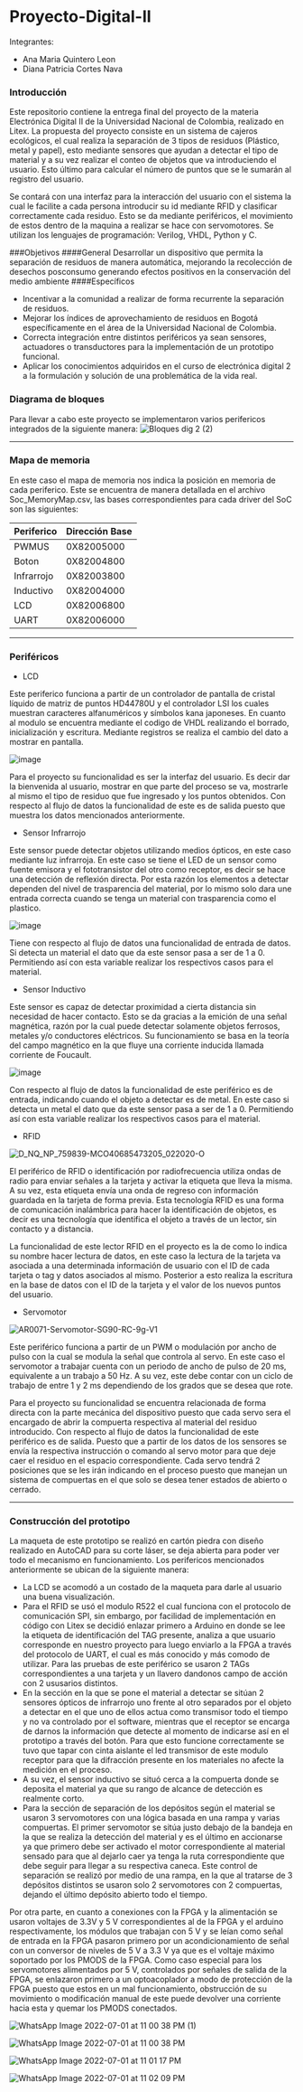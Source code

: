 # Proyecto-Digital-II

Integrantes:
- Ana Maria Quintero Leon
- Diana Patricia Cortes Nava


### Introducción

Este repositorio contiene la entrega final del proyecto de la materia Electrónica Digital II de la Universidad Nacional de Colombia, realizado en Litex. La propuesta del proyecto consiste en un sistema de cajeros ecológicos, el cual realiza la separación de 3 tipos de residuos (Plástico, metal y papel), esto mediante sensores que ayudan a detectar el tipo de material y a su vez realizar el conteo de objetos que va introduciendo el usuario. Esto último para calcular el número de puntos que se le sumarán al registro del usuario. 

Se contará con una interfaz para la interacción del usuario con el sistema la cual le facilite a cada persona introducir su id mediante RFID y clasificar correctamente cada residuo. Esto se da mediante periféricos, el movimiento de estos dentro de la maquina a realizar se hace con servomotores. Se utilizan los lenguajes de programación: Verilog, VHDL, Python y C.

###Objetivos
####General
Desarrollar un dispositivo que permita la separación de residuos de manera automática, mejorando la recolección de desechos posconsumo generando efectos positivos en la conservación del medio ambiente
####Específicos
 * Incentivar a la comunidad a realizar de forma recurrente la separación de residuos.
 * Mejorar los índices de aprovechamiento de residuos en Bogotá específicamente en el área de la Universidad Nacional de Colombia. 
 * Correcta integración entre distintos periféricos ya sean sensores, actuadores o transductores para la implementación de un prototipo funcional. 
 * Aplicar los conocimientos adquiridos en el curso de electrónica   digital 2 a la formulación y solución de una problemática de la vida real.

### Diagrama de bloques

Para llevar a cabo este proyecto se implementaron varios perifericos integrados de la siguiente manera:
![Bloques dig 2 (2)](https://user-images.githubusercontent.com/103794195/176984134-97b0900b-914f-47d8-8731-c13d29d31bee.png)

                
----
                    
                    
### Mapa de memoria

En este caso  el mapa de memoria nos indica la posición en memoria de cada periferico. Este se encuentra de manera detallada en el archivo Soc_MemoryMap.csv, las bases correspondientes para cada driver del SoC son las siguientes:
                    
Periferico  | Dirección Base
------------- | -------------
PWMUS  | 0X82005000
Boton | 0X82004800
Infrarrojo  | 0X82003800
Inductivo  | 0X82004000
LCD | 0X82006800
UART | 0X82006000

                
----
                    
                

### Periféricos


* LCD 

Este periferico funciona a partir de un controlador de pantalla de cristal líquido de matriz de puntos HD44780U y el controlador LSI los cuales muestran caracteres alfanuméricos y símbolos kana japoneses. En cuanto al modulo se encuentra mediante el codigo de VHDL realizando el borrado, inicialización y escritura. Mediante registros se realiza el cambio del dato a mostrar en pantalla.

![image](https://user-images.githubusercontent.com/103794209/176986696-c240bcd6-f906-4dda-813a-d0b4f6a1227e.png)


Para el proyecto su funcionalidad es ser la interfaz del usuario. Es decir dar la bienvenida al usuario, mostrar en que parte del proceso se va, mostrarle al mismo el tipo de residuo que fue ingresado y los puntos obtenidos. Con respecto al flujo de datos la funcionalidad de este es de salida puesto que muestra los datos mencionados anteriormente. 

* Sensor Infrarrojo

Este sensor puede detectar objetos utilizando medios ópticos, en este caso mediante luz infrarroja. En este caso se tiene el LED de un sensor como fuente emisora y el fototransistor del otro como receptor, es decir se hace una detección de reflexión directa. Por esta razón los elementos a detectar dependen del nivel de trasparencia del material, por lo mismo solo dara une entrada correcta cuando se tenga un material con trasparencia como el plastico. 

![image](https://user-images.githubusercontent.com/103794209/176986630-c8bde966-0066-499f-977b-cae0f649ebd4.png)

Tiene con respecto al flujo de datos una funcionalidad de entrada de datos. Si detecta un material el dato que da este sensor pasa a ser de 1 a 0. Permitiendo así con esta variable realizar los respectivos casos para el material.


* Sensor Inductivo               

Este sensor es capaz de detectar proximidad a cierta distancia sin necesidad de hacer contacto. Esto se da gracias a la emición de una señal magnética, razón por la cual puede detectar solamente objetos ferrosos, metales y/o conductores eléctricos. Su funcionamiento se basa en la teoría del campo magnético en la que fluye una corriente inducida llamada corriente de Foucault.

![image](https://user-images.githubusercontent.com/103794209/176986673-e7cca09d-4a39-4a98-8807-d1018a34385e.png)

Con respecto al flujo de datos la funcionalidad de este periférico es de entrada, indicando cuando el objeto a detectar es de metal. En este caso si detecta un metal el dato que da este sensor pasa a ser de 1 a 0. Permitiendo así con esta variable realizar los respectivos casos para el material.

* RFID 

![D_NQ_NP_759839-MCO40685473205_022020-O](https://user-images.githubusercontent.com/103794195/176986504-85c04533-c2a3-48bc-b6a2-8699f7493087.jpg)


El periférico de RFID o identificación por radiofrecuencia utiliza ondas de radio para enviar señales a la tarjeta y  activar la etiqueta que lleva la misma. A su vez, esta etiqueta envía una onda de regreso con información guardada en la tarjeta de forma previa. Esta tecnología RFID es una forma de comunicación inalámbrica para hacer la identificación de objetos, es decir es una tecnología que identifica el objeto a través de un lector, sin contacto y a distancia.

La funcionalidad de este lector RFID en el proyecto es la de como lo indica su nombre hacer lectura de datos, en este caso la lectura de la tarjeta va asociada a una determinada información de usuario con el ID de cada tarjeta o tag y datos asociados al mismo. Posterior a esto realiza la escritura en la base de datos con el ID de la tarjeta y el valor de los nuevos puntos del usuario.

* Servomotor

![AR0071-Servomotor-SG90-RC-9g-V1](https://user-images.githubusercontent.com/103794195/176986500-dbacf1b8-e9f7-4ef1-abd7-5c2afccb6a98.jpg)

Este periférico funciona a partir de un PWM o modulación por ancho de pulso con la cual se modula la señal que controla al servo. En este caso el servomotor a trabajar cuenta con un periodo de ancho de pulso de 20 ms, equivalente a un trabajo a 50 Hz. A su vez, este debe contar con un ciclo de trabajo de entre 1 y 2 ms dependiendo de  los grados que se desea que rote. 

Para el proyecto su funcionalidad se encuentra relacionada de forma directa con la parte mecánica del dispositivo puesto que cada servo sera el encargado de abrir la compuerta respectiva al material del residuo introducido. Con respecto al flujo de datos la funcionalidad de este periférico es de salida. Puesto que a partir de los datos de los sensores se envía la respectiva instrucción o comando al servo motor para que deje caer el residuo en el espacio correspondiente. Cada servo tendrá 2 posiciones que se les irán indicando en el proceso puesto que manejan un sistema de compuertas en el que solo se desea tener estados de abierto o cerrado.

                
----
                    

### Construcción del prototipo

La maqueta de este prototipo se realizó en cartón piedra con diseño realizado en AutoCAD para su corte láser, se deja abierta para poder ver todo el mecanismo en funcionamiento. Los perifericos mencionados anteriormente se ubican de la siguiente manera:

* La LCD se acomodó a un costado de la maqueta para darle al usuario una buena visualización.
* Para el RFID se usó el modulo R522 el cual funciona con el protocolo de comunicación SPI, sin embargo, por facilidad de implementación en código con Litex se decidió enlazar primero a Arduino en donde se lee la etiqueta de identificación del TAG presente, analiza a que usuario corresponde en nuestro proyecto para luego enviarlo a la FPGA a través del protocolo de UART, el cual es más conocido y más comodo de utilizar. Para las pruebas de este periférico se usaron 2 TAGs correspondientes a una tarjeta y un llavero dandonos campo de acción con 2 ususarios distintos.
* En la sección en la que se pone el material a detectar se sitúan 2 sensores ópticos de infrarrojo uno frente al otro separados por el objeto a detectar en el que uno de ellos actua como transmisor todo el tiempo y no va controlado por el software, mientras que el receptor se encarga de darnos la información que detecte al momento de indicarse así en el prototipo a través del botón. Para que esto funcione correctamente se tuvo que tapar con cinta aislante el led transmisor de este modulo receptor para que la difracción presente en los materiales no afecte la medición en el proceso.
* A su vez, el sensor inductivo se situó cerca a la compuerta donde se deposita el material ya que su rango de alcance de detección es realmente corto.
* Para la sección de separación de los depósitos según el material se usaron 3 servomotores con una lógica basada en una rampa y varias compuertas. El primer servomotor se sitúa justo debajo de la bandeja en la que se realiza la detección del material y es el último en accionarse ya que primero debe ser activado el motor correspondiente al material sensado para que al dejarlo caer ya tenga la ruta correspondiente que debe seguir para llegar a su respectiva caneca. Este control de separación se realizó por medio de una rampa, en la que al tratarse de 3 depósitos distintos se usaron solo 2 servomotores con 2 compuertas, dejando el último depósito abierto todo el tiempo.

Por otra parte, en cuanto a conexiones con la FPGA y la alimentación se usaron voltajes de 3.3V y 5 V correspondientes al de la FPGA y el arduino respectivamente, los módulos que trabajan con 5 V y se leían como señal de entrada en la FPGA pasaron primero por un acondicionamiento de señal con un conversor de niveles de 5 V a 3.3 V ya que es el voltaje máximo soportado por los PMODS de la FPGA. Como caso especial para los servomotores alimentados por 5 V, controlados por señales de salida de la FPGA, se enlazaron primero a un optoacoplador a modo de protección de la FPGA puesto que estos en un mal funcionamiento, obstrucción de su movimiento o modificación manual de este puede devolver una corriente hacia esta y quemar los PMODS conectados.

![WhatsApp Image 2022-07-01 at 11 00 38 PM (1)](https://user-images.githubusercontent.com/103794195/176986524-b513bc61-34ec-4a98-965b-5be084717050.jpeg)

![WhatsApp Image 2022-07-01 at 11 00 38 PM](https://user-images.githubusercontent.com/103794195/176986536-93ec6eed-8466-4991-b219-5af496886ea7.jpeg)

![WhatsApp Image 2022-07-01 at 11 01 17 PM](https://user-images.githubusercontent.com/103794195/176986540-cbf934c7-3f4d-408f-a7f3-5151518e8e4b.jpeg)

![WhatsApp Image 2022-07-01 at 11 02 09 PM](https://user-images.githubusercontent.com/103794195/176986544-66d91bbc-ecc6-4c09-ad04-b666e011ffc7.jpeg)

